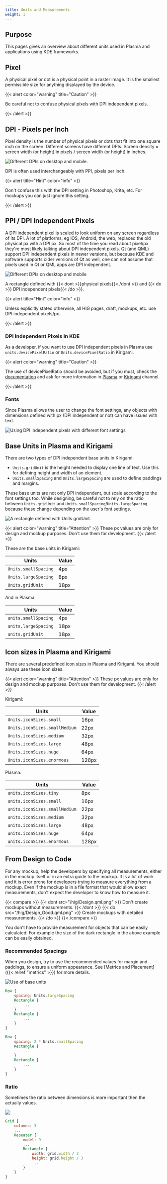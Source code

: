 ```yaml
---
title: Units and Measurements
weight: 1
---
```


Purpose
-------

This pages gives an overview about different units used in Plasma and
applications using KDE frameworks.

Pixel
-----

A physical pixel or dot is a physical point in a raster image. It is the
smallest permissible size for anything displayed by the device.

{{< alert color="warning" title="Caution" >}} 

Be careful not to confuse physical pixels with DPI independent pixels.

{{< /alert >}}

DPI - Pixels per Inch
---------------------

Pixel density is the number of physical pixels or dots that fit into one
square inch on the screen. Different screens have different DPIs. Screen
density = screen width (or height) in pixels / screen width (or height)
in inches.

![Different DPIs on desktop and mobile.](/hig/Pixel.qml.png)

DPI is often used interchangeably with PPI, pixels per inch.

{{< alert title="Hint" color="info" >}}

Don't confuse this with the DPI setting in Photoshop, Krita, etc. For
mockups you can just ignore this setting.

{{< /alert >}}

PPI / DPI Independent Pixels
----------------------------

A DPI independent pixel is scaled to look uniform on any screen
regardless of its DPI. A lot of platforms, eg iOS, Android, the web,
replaced the old physical px with a DPI px. So most of the time you read
about pixel/px they're most likely talking about DPI independent
pixels. Qt (and QML) support DPI independent pixels in newer versions,
but because KDE and software supports older versions of Qt as well, one
can not assume that pixels used in Qt or QML apps are DPI independent.

![Different DPIs on desktop and mobile](/hig/DPI.qml.png)

A rectangle defined with {{< dont >}}physical pixels{{< /dont >}} and {{< do >}}
DPI independent pixels{{< /do >}}.

{{< alert title="Hint" color="info" >}}

Unless explicitly stated otherwise, all HIG pages, draft, mockups, etc.
use DPI independent pixels/px.

{{< /alert >}}

### DPI Independent Pixels in KDE

As a developer, if you want to use DPI independent pixels in Plasma use
`units.devicePixelRatio` or `Units.devicePixelRatio` in Kirigami.

{{< alert color="warning" title="Caution" >}} 

The use of devicePixelRatio should be avoided, but if you must, check
the [documentation](http://doc.qt.io/qt-5/highdpi.html) and ask for more
information in [Plasma](https://telegram.me/vdgmainroom) or
[Kirigami](https://telegram.me/joinchat/BbOuVj6l7b5aZ_WbupyFFw) channel.

{{< /alert >}}

### Fonts

Since Plasma allows the user to change the font settings, any objects
with dimensions defined with px (DPI independent or not) can have issues
with text.

![Using DPI independent pixels with
different font settings](/hig/Font.qml.png)

Base Units in Plasma and Kirigami
---------------------------------

There are two types of DPI independent base units in Kirigami:

-   `Units.gridUnit` is the height needed to display one line of text.
    Use this for defining height and width of an element.
-   `Units.smallSpacing` and `Units.largeSpacing` are used to define
    paddings and margins.

These base units are not only DPI independent, but scale according to
the font settings too. While designing, be careful not to rely on the
ratio between `Units.gridUnit` and
`Units.smallSpacing`/`Units.largeSpacing` because these change depending
on the user's font settings.

![A rectangle defined with Units.gridUnit.](/hig/Units.qml.png)

{{< alert color="warning" title="Attention" >}}
These px values are only for design and mockup purposes. Don't use them
for development.
{{< /alert >}}

These are the base units in Kirigami:

Units                 | Value
----------------------|--------
`Units.smallSpacing`  | 4px
`Units.largeSpacing`  | 8px
`Units.gridUnit`      | 18px

And in Plasma:

Units                 | Value
----------------------|--------
`units.smallSpacing`  | 4px
`units.largeSpacing`  | 18px
`units.gridUnit`      | 18px

Icon sizes in Plasma and Kirigami
---------------------------------

There are several predefined icon sizes in Plasma and Kirigami. You
should always use these icon sizes.

{{< alert color="warning" title="Attention" >}}
These px values are only for design and mockup purposes. Don't use them
for development.
{{< /alert >}}

Kirigami:

Units                          | Value
-------------------------------|--------
`Units.iconSizes.small`        | 16px
`Units.iconSizes.smallMedium`  | 22px
`Units.iconSizes.medium`       | 32px
`Units.iconSizes.large`        | 48px
`Units.iconSizes.huge`         | 64px
`Units.iconSizes.enormous`     | 128px

Plasma:

Units                          | Value
-------------------------------|--------
`units.iconSizes.tiny`         | 8px
`units.iconSizes.small`        | 16px
`units.iconSizes.smallMedium`  | 22px
`units.iconSizes.medium`       | 32px
`units.iconSizes.large`        | 48px
`units.iconSizes.huge`         | 64px
`units.iconSizes.enormous`     | 128px

From Design to Code
-------------------

For any mockup, help the developers by specifying all measurements,
either in the mockup itself or in an extra guide to the mockup. It is a
lot of work and it is error prone for developers trying to measure
everything from a mockup. Even if the mockup is in a file format that
would allow exact measurements, don't expect the developer to know how
to measure it.

{{< compare >}}
{{< dont src="/hig/Design.qml.png" >}}
Don't create mockups without measurements.
{{< /dont >}}
{{< do src="/hig/Design_Good.qml.png" >}}
Create mockups with detailed measurements.
{{< /do >}}
{{< /compare >}}

You don't have to provide measurement for objects that can be easily
calculated. For example the size of the dark rectangle in the above
example can be easily obtained.

### Recommended Spacings

When you design, try to use the recommended values for margin and
paddings, to ensure a uniform appearance. See
[Metrics and Placement]({{< relref "metrics" >}}) for more details.

![Use of base units](/hig/Margin.qml.png)

```qml
Row {
    spacing: Units.largeSpacing
    Rectangle {
        ...
    }
    Rectangle {
        ...
    }
}
```

```qml
Row {
    spacing: 2 * Units.smallSpacing
    Rectangle {
        ...
    }
    Rectangle {
        ...
    }
}
```

### Ratio

Sometimes the ratio between dimensions is more important then the
actually values.

![](/hig/Ratio.qml.png)

```qml
Grid {
    columns: 3
    ...
    Repeater {
        model: 9
        ...
        Rectangle {
            width: grid.width / 3
            height: grid.height / 3
            ...
        }
    }
}
```
